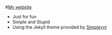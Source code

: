 #[My website](https://QingzhangZhao.github.io)
* Just for fun
* Simple and Stupid
* Using the Jekyll theme provided by [Simpleyyt](https://github.com/Simpleyyt/simpleyyt.github.io)
